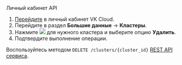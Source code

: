 <tabs>
<tablist>
<tab>Личный кабинет</tab>
<tab>API</tab>
</tablist>
<tabpanel>

1. [Перейдите](https://msk.cloud.vk.com/app/) в личный кабинет VK Cloud.
1. Перейдите в раздел **Большие данные** → **Кластеры**.
1. Нажмите ![ ](/ru/assets/more-icon.svg "inline") для нужного кластера и выберите опцию **Удалить**.
1. Подтвердите выполнение операции.

</tabpanel>
<tabpanel>

Воспользуйтесь методом `DELETE /clusters/{cluster_id}` [REST API сервиса](/ru/tools-for-using-services/api/api-spec/bigdata-api).

</tabpanel>
</tabs>
